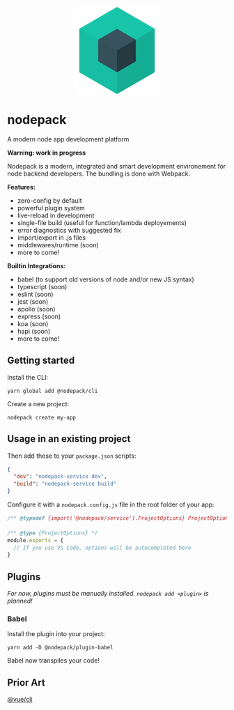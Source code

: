<p align="center">
  <img src="./nodepack.svg" width="200" height="200">
</p>

# nodepack

A modern node app development platform

**Warning: work in progress**

Nodepack is a modern, integrated and smart development environement for node backend developers. The bundling is done with Webpack.

**Features:**

- zero-config by default
- powerful plugin system
- live-reload in development
- single-file build (useful for function/lambda deployements)
- error diagnostics with suggested fix
- import/export in .js files
- middlewares/runtime (soon)
- more to come!

**Builtin Integrations:**

- babel (to support old versions of node and/or new JS syntax)
- typescript (soon)
- eslint (soon)
- jest (soon)
- apollo (soon)
- express (soon)
- koa (soon)
- hapi (soon)
- more to come!

## Getting started

Install the CLI:

```
yarn global add @nodepack/cli
```

Create a new project:

```
nodepack create my-app
```

## Usage in an existing project

Then add these to your `package.json` scripts:

```json
{
  "dev": "nodepack-service dev",
  "build": "nodepack-service build"
}
```

Configure it with a `nodepack.config.js` file in the root folder of your app:

```js
/** @typedef {import('@nodepack/service').ProjectOptions} ProjectOptions */

/** @type {ProjectOptions} */
module.exports = {
  // If you use VS Code, options will be autocompleted here
}
```

## Plugins

*For now, plugins must be manually installed. `nodepack add <plugin>` is planned!*

### Babel

Install the plugin into your project:

```
yarn add -D @nodepack/plugin-babel
```

Babel now transpiles your code!

## Prior Art

[@vue/cli](https://github.com/vuejs/vue-cli)
